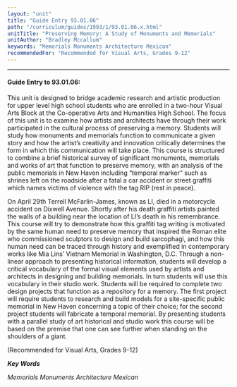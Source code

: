 ```yaml
---
layout: "unit"
title: "Guide Entry 93.01.06"
path: "/curriculum/guides/1993/1/93.01.06.x.html"
unitTitle: "Preserving Memory: A Study of Monuments and Memorials"
unitAuthor: "Bradley Mccallum"
keywords: "Memorials Monuments Architecture Mexican"
recommendedFor: "Recommended for Visual Arts, Grades 9-12"
---
```

<body>
<hr/>
<h4>
Guide Entry to 93.01.06:
</h4>
This unit is designed to bridge academic research and artistic production for upper level high school students who are enrolled in a two-hour Visual Arts Block at the Co-operative Arts and Humanities High School. The focus of this unit is to examine how artists and architects have through their work participated in the cultural process of preserving a memory. Students will study how monuments and memorials function to communicate a given story and how the artist’s creativity and innovation critically determines the form in which this communication will take place. This course is structured to combine a brief historical survey of significant monuments, memorials and works of art that function to preserve memory, with an analysis of the public memorials in New Haven including “temporal marker” such as shrines left on the roadside after a fatal a car accident or street graffiti which names victims of violence with the tag RIP (rest in peace).
<p>
On April 29th Terrell McFarlin-James, known as LI, died in a motorcycle accident on Dixwell Avenue. Shortly after his death graffiti artists painted the walls of a building near the location of LI’s death in his remembrance. This course will try to demonstrate how this graffiti tag writing is motivated by the same human need to preserve memory that inspired the Roman elite who commissioned sculptors to design and build sarcophagi, and how this human need can be traced through history and exemplified in contemporary works like Mia Lins’ Vietnam Memorial in Washington, D.C. Through a non-linear approach to presenting historical information, students will develop a critical vocabulary of the formal visual elements used by artists and architects in designing and building memorials. In turn students will use this vocabulary in their studio work. Students will be required to complete two design projects that function as a repository for a memory. The first project will require students to research and build models for a site-specific public memorial in New Haven concerning a topic of their choice; for the second project students will fabricate a temporal memorial. By presenting students with a parallel study of art historical and studio work this course will be based on the premise that one can see further when standing on the shoulders of a giant.
</p>
<p>
(Recommended for Visual Arts, Grades 9-12)
</p>
<p>
<b>
<i>
Key Words
</i>
</b>
<br/>
</p>
<p>
<i>
Memorials Monuments Architecture Mexican
</i>
</p>
</body>